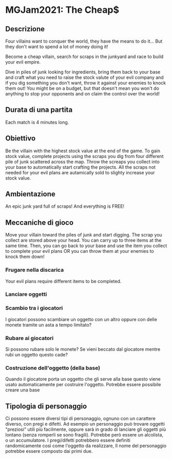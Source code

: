 ﻿# MGJam2021: The Cheap$
## Descrizione
Four villains want to conquer the world, they have the means to do it... But they don't want to spend a lot of money doing it!

Become a cheap villain, search for scraps in the junkyard and race to build your evil empire.

Dive in piles of junk looking for ingredients, bring them back to your base and craft what you need to raise the stock valute of your evil company and if you dig something you don't want, throw it against your enemies to knock them out! You might be on a budget, but that doesn't mean you won't do anything to stop your opponents and on claim the control over the world!
## Durata di una partita
Each match is 4 minutes long.
## Obiettivo
Be the villain with the highest stock value at the end of the game. To gain stock value, complete projects using the scraps you dig from four different pile of junk scattered across the map. Throw the screaps you collect into your base to automatically start crafting the projects. All the scraps not needed for your evil plans are autamically sold to slighty increase your stock value.
## Ambientazione 
An epic junk yard full of scraps! And everything is FREE!
## Meccaniche di gioco
Move your villain toward the piles of junk and start digging. The scrap you collect are stored above your head. You can carry up to three items at the same time. Then, you can go back to your base and use the item you collect to complete your evil plans OR you can throw them at your enemies to knock them down!
### Frugare nella discarica
Your evil plans require different items to be completed. 
### Lanciare oggetti
### Scambio tra i giocatori
I giocatori possono scambiare un oggetto con un altro oppure con delle monete tramite un asta a tempo limitato?
### Rubare ai giocatori
Si possono rubare solo le monete? Se vieni beccato dal giocatore mentre rubi un oggetto questo cade?
### Costruzione dell'oggetto (della base)
Quando il giocatore porta un oggetto che gli serve alla base questo viene usato automaticamente per costruire l'oggetto. Potrebbe essere possibile creare una base
## Tipologia di personaggio
Ci possono essere diversi tipi di personaggio, ognuno con un carattere diverso, con pregi e difetti. Ad esempio un personaggio può trovare oggetti "preziosi" utili più facilmente, oppure sarà in grado di lanciare gli oggetti più lontano (senza romperli se sono fragili). Potrebbe però essere un alcolista, o un accumulatore. I pregi/difetti potrebbero essere definiti randomicamente così come l'oggetto da realizzare, Il nome del personaggio potrebbe essere composto dai primi due.
